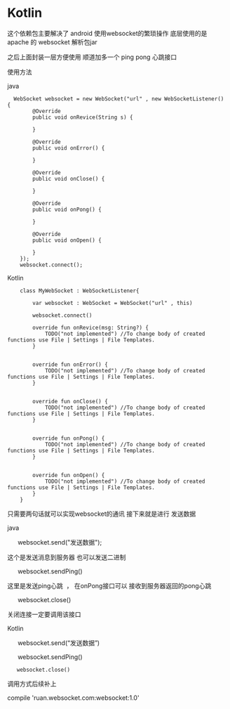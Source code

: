 # Kotlin


这个依赖包主要解决了 android 使用websocket的繁琐操作
底层使用的是apache 的 websocket 解析包jar

之后上面封装一层方便使用
顺道加多一个 ping pong 心跳接口


使用方法

java 

      WebSocket websocket = new WebSocket("url" , new WebSocketListener() {
            @Override
            public void onRevice(String s) {
                
            }

            @Override
            public void onError() {

            }

            @Override
            public void onClose() {

            }

            @Override
            public void onPong() {

            }

            @Override
            public void onOpen() {

            }
        });
        websocket.connect();
 
 
 Kotlin
 
        class MyWebSocket : WebSocketListener{
          
            var websocket : WebSocket = WebSocket("url" , this)
            
            websocket.connect()
            
            override fun onRevice(msg: String?) {
                TODO("not implemented") //To change body of created functions use File | Settings | File Templates.
            }

    
            override fun onError() {
                TODO("not implemented") //To change body of created functions use File | Settings | File Templates.
            }

   
            override fun onClose() {
                TODO("not implemented") //To change body of created functions use File | Settings | File Templates.
            }

    
            override fun onPong() {
                TODO("not implemented") //To change body of created functions use File | Settings | File Templates.
            }

    
            override fun onOpen() {
                TODO("not implemented") //To change body of created functions use File | Settings | File Templates.
            }
        }
        
        
 只需要两句话就可以实现websocket的通讯
 接下来就是进行 发送数据
 
 
 java
      
       websocket.send("发送数据");

这个是发送消息到服务器
也可以发送二进制
      
       websocket.sendPing()

这里是发送ping心跳  ， 在onPong接口可以 接收到服务器返回的pong心跳


       websocket.close()

关闭连接一定要调用该接口
 
 
 Kotlin
      
       websocket.send(“发送数据”)
      
       websocket.sendPing()
 
       websocket.close()
 
 
 
 
 调用方式后续补上
 
 
 compile 'ruan.websocket.com:websocket:1.0'
